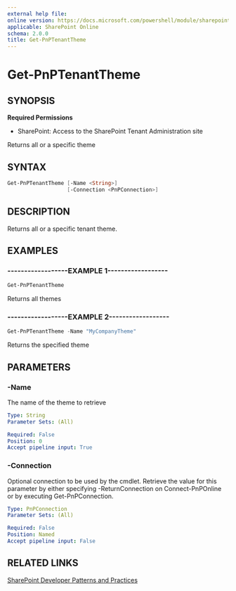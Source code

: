 ```yaml
---
external help file:
online version: https://docs.microsoft.com/powershell/module/sharepoint-pnp/get-pnptenanttheme
applicable: SharePoint Online
schema: 2.0.0
title: Get-PnPTenantTheme
---
```


# Get-PnPTenantTheme

## SYNOPSIS

**Required Permissions**

* SharePoint: Access to the SharePoint Tenant Administration site

Returns all or a specific theme

## SYNTAX 

```powershell
Get-PnPTenantTheme [-Name <String>]
                   [-Connection <PnPConnection>]
```

## DESCRIPTION
Returns all or a specific tenant theme.

## EXAMPLES

### ------------------EXAMPLE 1------------------
```powershell
Get-PnPTenantTheme
```

Returns all themes

### ------------------EXAMPLE 2------------------
```powershell
Get-PnPTenantTheme -Name "MyCompanyTheme"
```

Returns the specified theme

## PARAMETERS

### -Name
The name of the theme to retrieve

```yaml
Type: String
Parameter Sets: (All)

Required: False
Position: 0
Accept pipeline input: True
```

### -Connection
Optional connection to be used by the cmdlet. Retrieve the value for this parameter by either specifying -ReturnConnection on Connect-PnPOnline or by executing Get-PnPConnection.

```yaml
Type: PnPConnection
Parameter Sets: (All)

Required: False
Position: Named
Accept pipeline input: False
```

## RELATED LINKS

[SharePoint Developer Patterns and Practices](https://aka.ms/sppnp)